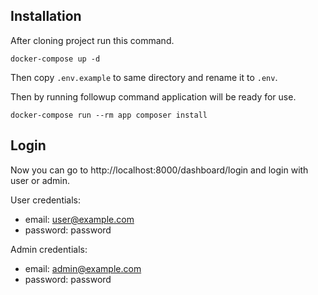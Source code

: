 ## Installation
After cloning project run this command.
```shell
docker-compose up -d
```

Then copy `.env.example` to same directory and rename it to `.env`.

Then by running followup command application will be ready for use.
```shell
docker-compose run --rm app composer install
```

## Login
Now you can go to http://localhost:8000/dashboard/login and login with user or admin.

User credentials:

- email: user@example.com
- password: password

Admin credentials:

- email: admin@example.com
- password: password
